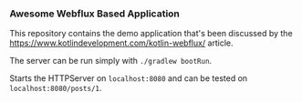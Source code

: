 ### Awesome Webflux Based Application

This repository contains the demo application that's been discussed by the https://www.kotlindevelopment.com/kotlin-webflux/ article.

The server can be run simply with `./gradlew bootRun`.

Starts the HTTPServer on `localhost:8080` and can be tested on `localhost:8080/posts/1`.

